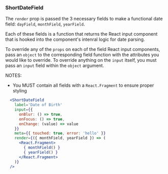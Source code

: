 ### ShortDateField

The `render` prop is passed the 3 necessary fields to make a functional date field: `dayField`, `monthField`, `yearField`.

Each of these fields is a function that returns the React input component that is hooked into the component's intenral logic for date parsing.

To override any of the `props` on each of the field React input components, pass an `object` to the corresponding field function with the attributes you would like to override.
To override anything on the `input` itself, you must pass an `input` field within the `object` argument.

NOTES:

- You MUST contain all fields with a `React.Fragment` to ensure proper styling

```jsx
  <ShortDateField
    label='Date of Birth'
    input={{
      onBlur: () => true,
      onFocus: () => true,
      onChange: (value) => value
    }}
    meta={{ touched: true, error: 'hello' }}
    render={({ monthField, yearField }) => (
      <React.Fragment>
        { monthField() }
        { yearField() }
      </React.Fragment>
    )}
  />
```
